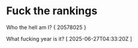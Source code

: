 # Fuck the rankings

Who the hell am I?
{ 20578025 }

What fucking year is it?
[ 2025-06-27T04:33:20Z ]
